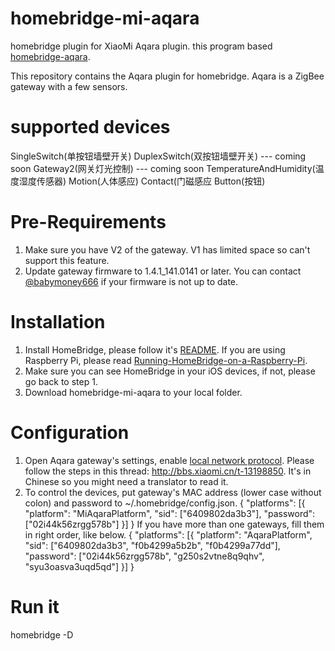 # homebridge-mi-aqara
homebridge plugin for XiaoMi Aqara plugin.
this program based [homebridge-aqara](https://github.com/snOOrz/homebridge-aqara).

This repository contains the Aqara plugin for homebridge.
Aqara is a ZigBee gateway with a few sensors.

# supported devices
SingleSwitch(单按钮墙壁开关)
DuplexSwitch(双按钮墙壁开关) --- coming soon
Gateway2(网关灯光控制) --- coming soon
TemperatureAndHumidity(温度湿度传感器)
Motion(人体感应)
Contact(门磁感应
Button(按钮)

# Pre-Requirements
1. Make sure you have V2 of the gateway. V1 has limited space so can't support this feature.
2. Update gateway firmware to 1.4.1_141.0141 or later. You can contact [@babymoney666](https://github.com/babymoney666) if your firmware is not up to date.

# Installation
1. Install HomeBridge, please follow it's [README](https://github.com/nfarina/homebridge/blob/master/README.md). If you are using Raspberry Pi, please read [Running-HomeBridge-on-a-Raspberry-Pi](https://github.com/nfarina/homebridge/wiki/Running-HomeBridge-on-a-Raspberry-Pi).
2. Make sure you can see HomeBridge in your iOS devices, if not, please go back to step 1.
3. Download homebridge-mi-aqara to your local folder.

# Configuration
1. Open Aqara gateway's settings, enable [local network protocol](https://github.com/louisZL/lumi-gateway-local-api). Please follow the steps in this thread: http://bbs.xiaomi.cn/t-13198850. It's in Chinese so you might need a translator to read it.
2. To control the devices, put gateway's MAC address (lower case without colon) and password to ~/.homebridge/config.json.
    {
        "platforms": [{
			"platform": "MiAqaraPlatform",
			"sid": ["6409802da3b3"],
			"password": ["02i44k56zrgg578b"]
        }]
	}
If you have more than one gateways, fill them in right order, like below.
    {
		"platforms": [{
			"platform": "AqaraPlatform",
			"sid": ["6409802da3b3", "f0b4299a5b2b", "f0b4299a77dd"],
			"password": ["02i44k56zrgg578b", "g250s2vtne8q9qhv", "syu3oasva3uqd5qd"]
		}]
    }
	
# Run it
homebridge -D
